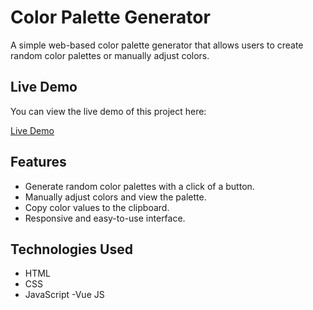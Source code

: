 # Color Palette Generator

A simple web-based color palette generator that allows users to create random color palettes or manually adjust colors.

## Live Demo

You can view the live demo of this project here:

[Live Demo](https://qghazal2.github.io/Color-Palette-Generator/)

## Features

- Generate random color palettes with a click of a button.
- Manually adjust colors and view the palette.
- Copy color values to the clipboard.
- Responsive and easy-to-use interface.

## Technologies Used

- HTML
- CSS
- JavaScript
-Vue JS
